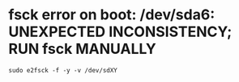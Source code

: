 # fsck error on boot: /dev/sda6: UNEXPECTED INCONSISTENCY; RUN fsck MANUALLY

`sudo e2fsck -f -y -v /dev/sdXY`
